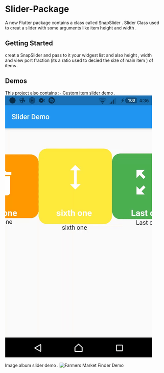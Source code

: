 # Slider-Package

A new Flutter package contains a class called SnapSlider .
Slider Class used to creat a slider with some arguments like item height and width .

## Getting Started

creat a SnapSlider and pass to it your widgest list and also height , width and  view port fraction (its a ratio used to decied the size of main item ) of items .
 
##  Demos 
This project also contains :- 
Custom item slider demo .
![Farmers Market Finder Demo](demos/customitem.gif)

Image album slider demo .
![Farmers Market Finder Demo](demos/imagesdemo.gif)

